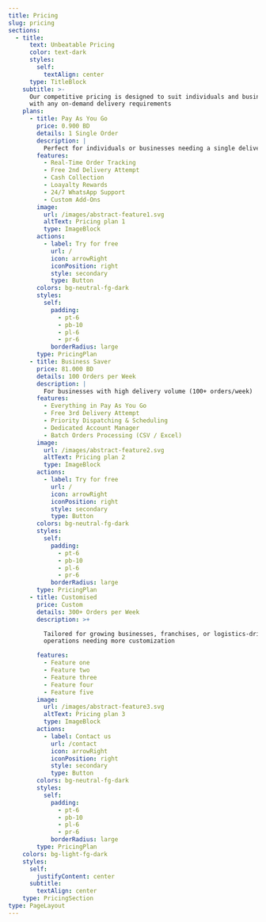 ```yaml
---
title: Pricing
slug: pricing
sections:
  - title:
      text: Unbeatable Pricing
      color: text-dark
      styles:
        self:
          textAlign: center
      type: TitleBlock
    subtitle: >-
      Our competitive pricing is designed to suit individuals and businesses
      with any on-demand delivery requirements
    plans:
      - title: Pay As You Go
        price: 0.900 BD
        details: 1 Single Order
        description: |
          Perfect for individuals or businesses needing a single delivery
        features:
          - Real-Time Order Tracking
          - Free 2nd Delivery Attempt
          - Cash Collection
          - Loayalty Rewards
          - 24/7 WhatsApp Support
          - Custom Add-Ons
        image:
          url: /images/abstract-feature1.svg
          altText: Pricing plan 1
          type: ImageBlock
        actions:
          - label: Try for free
            url: /
            icon: arrowRight
            iconPosition: right
            style: secondary
            type: Button
        colors: bg-neutral-fg-dark
        styles:
          self:
            padding:
              - pt-6
              - pb-10
              - pl-6
              - pr-6
            borderRadius: large
        type: PricingPlan
      - title: Business Saver
        price: 81.000 BD
        details: 100 Orders per Week
        description: |
          For businesses with high delivery volume (100+ orders/week)
        features:
          - Everything in Pay As You Go
          - Free 3rd Delivery Attempt
          - Priority Dispatching & Scheduling
          - Dedicated Account Manager
          - Batch Orders Processing (CSV / Excel)
        image:
          url: /images/abstract-feature2.svg
          altText: Pricing plan 2
          type: ImageBlock
        actions:
          - label: Try for free
            url: /
            icon: arrowRight
            iconPosition: right
            style: secondary
            type: Button
        colors: bg-neutral-fg-dark
        styles:
          self:
            padding:
              - pt-6
              - pb-10
              - pl-6
              - pr-6
            borderRadius: large
        type: PricingPlan
      - title: Customised
        price: Custom
        details: 300+ Orders per Week
        description: >+

          Tailored for growing businesses, franchises, or logistics-driven
          operations needing more customization

        features:
          - Feature one
          - Feature two
          - Feature three
          - Feature four
          - Feature five
        image:
          url: /images/abstract-feature3.svg
          altText: Pricing plan 3
          type: ImageBlock
        actions:
          - label: Contact us
            url: /contact
            icon: arrowRight
            iconPosition: right
            style: secondary
            type: Button
        colors: bg-neutral-fg-dark
        styles:
          self:
            padding:
              - pt-6
              - pb-10
              - pl-6
              - pr-6
            borderRadius: large
        type: PricingPlan
    colors: bg-light-fg-dark
    styles:
      self:
        justifyContent: center
      subtitle:
        textAlign: center
    type: PricingSection
type: PageLayout
---
```

